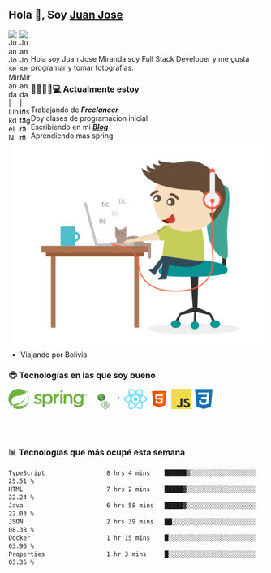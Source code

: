 ## Hola 👋, Soy [Juan Jose](http://juanjoses.me)

<a href="https://www.linkedin.com/in/juanjosemirandam/">
  <img align="left" alt="Juan Jose Miranda | LinkdeIN" width="22px" src="https://cdn.jsdelivr.net/npm/simple-icons@v3/icons/linkedin.svg" />
</a>

<a href="https://www.instagram.com/juan.jose.miranda/">
  <img align="left" alt="Juan Jose Miranda | Instagram" width="22px" src="https://cdn.jsdelivr.net/npm/simple-icons@v3/icons/instagram.svg" />
</a>

<br /> <br />

Hola soy Juan Jose Miranda soy Full Stack Developer y me gusta programar y tomar fotografias.

<img align="right" alt="GIF" src="./images/gif-juanjose.gif" width="500" max-height="320" />

### 👨‍💻🕵‍♀💻 Actualmente estoy

- Trabajando de ***Freelancer***
- Doy clases de programacion inicial
- Escribiendo en mi ***[Blog](http://juanjoses.me)***
- Aprendiendo mas spring
- Viajando por Bolivia 

### 😎 Tecnologías en las que soy bueno

<code><img alt="Spring" height="40px" src="./images/spring-icon.svg"/></code>
<code><img alt="NodeJS" height="40px" src="./images/nodejs-icon.svg" /></code>
<code><img alt="ReactJS" height="40px" src="./images/react-icon.svg" /></code>
<code><img alt="HTML5" height="40px" src="./images/html-icon.png" /></code>
<code><img alt="JavaScript" height="40px" src="./images/js-icon.png"  /></code>
<code><img alt="CSS3" height="40px" src="./images/css-icon.png" /></code>

<br/><br/>

### 📊 Tecnologías que más ocupé esta semana

<!--START_SECTION:waka-->

```text
TypeScript                 8 hrs 4 mins    ██████▒░░░░░░░░░░░░░░░░░░   25.51 %
HTML                       7 hrs 2 mins    █████▓░░░░░░░░░░░░░░░░░░░   22.24 %
Java                       6 hrs 58 mins   █████▓░░░░░░░░░░░░░░░░░░░   22.03 %
JSON                       2 hrs 39 mins   ██░░░░░░░░░░░░░░░░░░░░░░░   08.38 %
Docker                     1 hr 15 mins    █░░░░░░░░░░░░░░░░░░░░░░░░   03.96 %
Properties                 1 hr 3 mins     █░░░░░░░░░░░░░░░░░░░░░░░░   03.35 %
```

<!--END_SECTION:waka-->

<!-- ### 📌🤓 Últimos artículos en mi blog -->